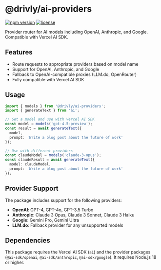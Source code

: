 # @drivly/ai-providers

[![npm version](https://img.shields.io/npm/v/@drivly/ai-providers.svg)](https://www.npmjs.com/package/@drivly/ai-providers)
[![license](https://img.shields.io/npm/l/@drivly/ai-providers.svg)](https://github.com/drivly/ai/blob/main/pkgs/ai-providers/LICENSE)

Provider router for AI models including OpenAI, Anthropic, and Google. Compatible with Vercel AI SDK.

## Features

- Route requests to appropriate providers based on model name
- Support for OpenAI, Anthropic, and Google
- Fallback to OpenAI-compatible proxies (LLM.do, OpenRouter)
- Fully compatible with Vercel AI SDK

## Usage

```ts
import { models } from '@drivly/ai-providers';
import { generateText } from 'ai';

// Get a model and use with Vercel AI SDK
const model = models('gpt-4.5-preview');
const result = await generateText({ 
  model, 
  prompt: 'Write a blog post about the future of work'
});

// Use with different providers
const claudeModel = models('claude-3-opus');
const claudeResult = await generateText({
  model: claudeModel,
  prompt: 'Write a blog post about the future of work'
});
```

## Provider Support

The package includes support for the following providers:

- **OpenAI**: GPT-4, GPT-4o, GPT-3.5 Turbo
- **Anthropic**: Claude 3 Opus, Claude 3 Sonnet, Claude 3 Haiku
- **Google**: Gemini Pro, Gemini Ultra
- **LLM.do**: Fallback provider for any unsupported models

## Dependencies

This package requires the Vercel AI SDK (`ai`) and the provider packages (`@ai-sdk/openai`, `@ai-sdk/anthropic`, `@ai-sdk/google`). It requires Node.js 18 or higher.

